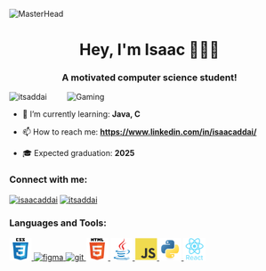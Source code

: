 ![MasterHead](https://rishavanand.github.io/static/images/greetings.gif)

<h1 align="center">Hey, I'm Isaac 👨🏿‍💻</h1>
<h3 align="center">A motivated computer science student!</h3>
<img align = "right" alt = "Gaming" width = "400" src="https://cdn.discordapp.com/attachments/819971097595478056/1033947018978132018/gaming.gif">

<p align="left"> <img src="https://komarev.com/ghpvc/?username=itsaddai&label=Profile%20views&color=0e75b6&style=flat" alt="itsaddai" /> </p>

- 🌱 I’m currently learning: **Java, C**

- 📫 How to reach me: **https://www.linkedin.com/in/isaacaddai/**

- 🎓 Expected graduation: **2025**

<h3 align="left">Connect with me:</h3>
<p align="left">
<a href="https://linkedin.com/in/isaacaddai" target="blank"><img align="center" src="https://raw.githubusercontent.com/rahuldkjain/github-profile-readme-generator/master/src/images/icons/Social/linked-in-alt.svg" alt="isaacaddai" height="30" width="40" /></a>
<a href="https://instagram.com/itsaddai" target="blank"><img align="center" src="https://raw.githubusercontent.com/rahuldkjain/github-profile-readme-generator/master/src/images/icons/Social/instagram.svg" alt="itsaddai" height="30" width="40" /></a>
</p>

<h3 align="left">Languages and Tools:</h3>
<p align="left"> <a href="https://www.w3schools.com/css/" target="_blank" rel="noreferrer"> <img src="https://raw.githubusercontent.com/devicons/devicon/master/icons/css3/css3-original-wordmark.svg" alt="css3" width="40" height="40"/> </a> <a href="https://www.figma.com/" target="_blank" rel="noreferrer"> <img src="https://www.vectorlogo.zone/logos/figma/figma-icon.svg" alt="figma" width="40" height="40"/> </a> <a href="https://git-scm.com/" target="_blank" rel="noreferrer"> <img src="https://www.vectorlogo.zone/logos/git-scm/git-scm-icon.svg" alt="git" width="40" height="40"/> </a> <a href="https://www.w3.org/html/" target="_blank" rel="noreferrer"> <img src="https://raw.githubusercontent.com/devicons/devicon/master/icons/html5/html5-original-wordmark.svg" alt="html5" width="40" height="40"/> </a> <a href="https://www.java.com" target="_blank" rel="noreferrer"> <img src="https://raw.githubusercontent.com/devicons/devicon/master/icons/java/java-original.svg" alt="java" width="40" height="40"/> </a> <a href="https://developer.mozilla.org/en-US/docs/Web/JavaScript" target="_blank" rel="noreferrer"> <img src="https://raw.githubusercontent.com/devicons/devicon/master/icons/javascript/javascript-original.svg" alt="javascript" width="40" height="40"/> </a> <a href="https://www.python.org" target="_blank" rel="noreferrer"> <img src="https://raw.githubusercontent.com/devicons/devicon/master/icons/python/python-original.svg" alt="python" width="40" height="40"/> </a> <a href="https://reactjs.org/" target="_blank" rel="noreferrer"> <img src="https://raw.githubusercontent.com/devicons/devicon/master/icons/react/react-original-wordmark.svg" alt="react" width="40" height="40"/> </a> </p>
